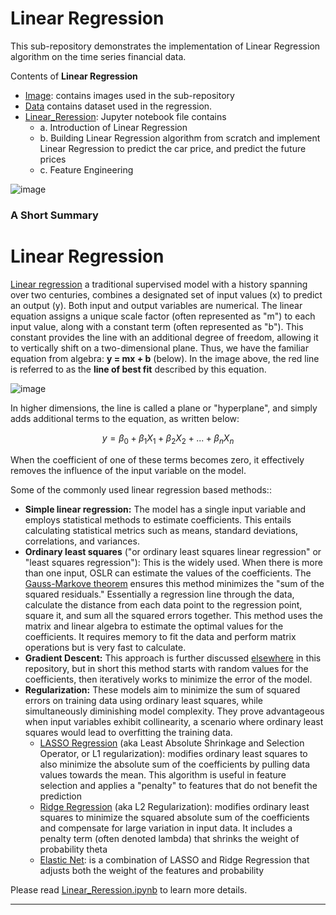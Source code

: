 # Linear Regression

This sub-repository demonstrates the implementation of Linear Regression algorithm on the time series financial data.

Contents of **Linear Regression**

* [Image](https://cdn.analyticsvidhya.com/wp-content/uploads/2021/05/2.3.png): contains images used in the sub-repository
* [Data](https://github.com/sharma7056/renuinde577project/tree/main/SupervisedLearning/3%20-%20Linear%20Regression/Datasets) contains dataset used in the regression.
* [Linear_Reression](https://github.com/sharma7056/renuinde577project/blob/main/SupervisedLearning/3%20-%20Linear%20Regression/Linear_Regression.ipynb): Jupyter notebook file contains
  * a. Introduction of Linear Regression
  * b. Building Linear Regression algorithm from scratch and implement Linear Regression to predict the car price, and predict the future prices
  * c.  Feature Engineering

![image](https://github.com/sharma7056/renuinde577project/blob/main/SupervisedLearning/Linear%20Regression/Image/linear-regression.png)

### A Short Summary

# Linear Regression

[Linear regression](https://en.wikipedia.org/wiki/Linear_regression) a traditional supervised model with a history spanning over two centuries, combines a designated set of input values (x) to predict an output (y). Both input and output variables are numerical. The linear equation assigns a unique scale factor (often represented as "m") to each input value, along with a constant term (often represented as "b"). This constant provides the line with an additional degree of freedom, allowing it to vertically shift on a two-dimensional plane. Thus, we have the familiar equation from algebra: **y = mx + b** (below). In the image above, the red line is referred to as the **line of best fit** described by this equation.

![image](https://github.com/sharma7056/renuinde577project/blob/main/SupervisedLearning/Linear%20Regression/Image/regression-equation.jpeg)

In higher dimensions, the line is called a plane or "hyperplane", and simply adds additional terms to the equation, as written below:

$$y = \beta_0 + \beta_1X_1 + \beta_2X_2 + ... + \beta_nX_n$$


When the coefficient of one of these terms becomes zero, it effectively removes the influence of the input variable on the model.

Some of the commonly used linear regression based methods::
- **Simple linear regression:** The model has a single input variable and employs statistical methods to estimate coefficients. This entails calculating statistical metrics such as means, standard deviations, correlations, and variances. 
- **Ordinary least squares** ("or ordinary least squares linear regression" or "least squares regression"): This is the widely used. When there is more than one input, OSLR can estimate the values of the coefficients. The [Gauss-Markove theorem](https://en.wikipedia.org/wiki/Gauss%E2%80%93Markov_theorem) ensures this method minimizes the "sum of the squared residuals." Essentially a regression line through the data, calculate the distance from each data point to the regression point, square it, and sum all the squared errors together. This method uses the matrix and linear algebra to estimate the optimal values for the coefficients. It requires memory to fit the data and perform matrix operations but is very fast to calculate.
- **Gradient Descent:** This approach is further discussed [elsewhere](https://github.com/sharma7056/renuinde577project/blob/main/supervised%20learning/1%20-%20gradient%20descent/README.md) in this repository, but in short this method starts with random values for the coefficients, then iteratively works to minimize the error of the model.
- **Regularization:** These models aim to minimize the sum of squared errors on training data using ordinary least squares, while simultaneously diminishing model complexity. They prove advantageous when input variables exhibit collinearity, a scenario where ordinary least squares would lead to overfitting the training data.
  - [LASSO Regression](https://en.wikipedia.org/wiki/Lasso_(statistics)) (aka Least Absolute Shrinkage and Selection Operator, or L1 regularization): modifies ordinary least squares to also minimize the absolute sum of the coefficients by pulling data values towards the mean. This algorithm is useful in feature selection and applies a "penalty" to features that do not benefit the prediction
  - [Ridge Regression](https://en.wikipedia.org/wiki/Tikhonov_regularization) (aka L2 Regularization): modifies ordinary least squares to minimize the squared absolute sum of the coefficients and compensate for large variation in input data. It includes a penalty term (often denoted lambda) that shrinks the weight of probability theta
  - [Elastic Net](https://en.wikipedia.org/wiki/Elastic_net_regularization): is a combination of LASSO and Ridge Regression that adjusts both the weight of the features and probability


Please read [Linear_Reression.ipynb](https://github.com/sharma7056/renuinde577project/blob/main/SupervisedLearning/Linear%20Regression/Linear_Regression.ipynb) to learn more details.

---